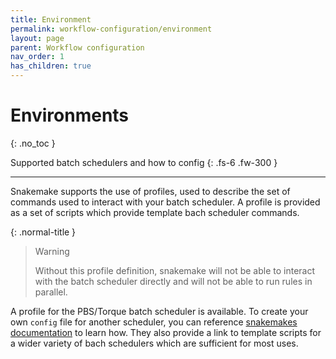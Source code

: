 ```yaml
---
title: Environment
permalink: workflow-configuration/environment
layout: page
parent: Workflow configuration
nav_order: 1
has_children: true
---
```


# Environments
{: .no_toc }

Supported batch schedulers and how to config
{: .fs-6 .fw-300 }

---

Snakemake supports the use of profiles, used to describe the set of commands used to interact with your batch scheduler. A profile is provided as a set of scripts which provide template bach scheduler commands.

{: .normal-title }
> Warning
>
> Without this profile definition, snakemake will not be able to interact with the batch scheduler directly and will not be able to run rules in parallel.


A profile for the PBS/Torque batch scheduler is available. To create your own `config` file for another scheduler, you can reference [snakemakes documentation]() to learn how. They also provide a link to template scripts for a wider variety of bach schedulers which are sufficient for most uses.
<!-- TODO: Provide link -->

